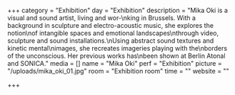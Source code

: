 +++
category = "Exhibition"
day = "Exhibition"
description = "Mika Oki is a visual and sound artist, living and wor-\nking in Brussels. With a background in sculpture and electro-acoustic music, she explores the notion\nof intangible spaces and emotional landscapes\nthrough video, sculpture and sound installations.\nUsing abstract sound textures and kinetic mental\nimages, she recreates imageries playing with the\nborders of the unconscious. Her previous works has\nbeen shown at Berlin Atonal and SONICA."
media = []
name = "Mika Oki"
perf = "Exhibition"
picture = "/uploads/mika_oki_01.jpg"
room = "Exhibition room"
time = ""
website = ""

+++
